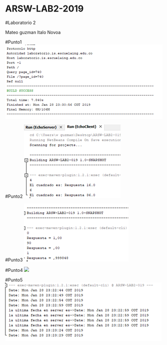# ARSW-LAB2-2019

#Laboratorio 2

Mateo guzman
Italo Novoa

#Punto1
![](ARSW-LAB2-019/img/punto1.PNG)

#Punto2
![](ARSW-LAB2-019/img/punto2.PNG)

#Punto3
![](ARSW-LAB2-019/img/punto3.PNG)

#Punto4
![](ARSW-LAB2-019/img/punto4.PNG)

#Punto5
![](ARSW-LAB2-019/img/punto5.PNG)
